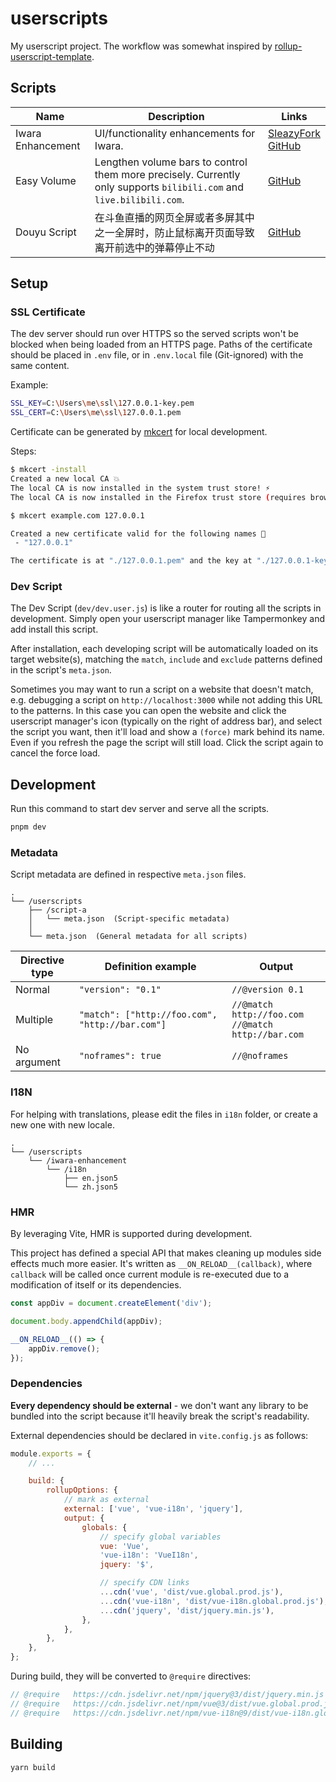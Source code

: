 # userscripts

My userscript project. The workflow was somewhat inspired by [rollup-userscript-template](https://github.com/cvzi/rollup-userscript-template).

## Scripts

| Name              | Description                                                                                                          | Links                                                                                                                                                           |
| ----------------- | -------------------------------------------------------------------------------------------------------------------- | --------------------------------------------------------------------------------------------------------------------------------------------------------------- |
| Iwara Enhancement | UI/functionality enhancements for Iwara.                                                                             | [SleazyFork](https://sleazyfork.org/scripts/416003-iwara-enhancement)<br>[GitHub](https://guansss.github.io/userscripts/iwara-enhancement.user.js) |
| Easy Volume       | Lengthen volume bars to control them more precisely. Currently only supports `bilibili.com` and `live.bilibili.com`. | [GitHub](https://guansss.github.io/userscripts/easy-volume.user.js)                                                                                |
| Douyu Script      | 在斗鱼直播的网页全屏或者多屏其中之一全屏时，防止鼠标离开页面导致离开前选中的弹幕停止不动                             | [GitHub](https://guansss.github.io/userscripts/douyu.user.js)                                                                                      |

## Setup

### SSL Certificate

The dev server should run over HTTPS so the served scripts won't be blocked when being loaded from an HTTPS page. Paths of the certificate should be placed in `.env` file, or in `.env.local` file (Git-ignored) with the same content.

Example:

```sh
SSL_KEY=C:\Users\me\ssl\127.0.0.1-key.pem
SSL_CERT=C:\Users\me\ssl\127.0.0.1.pem
```

Certificate can be generated by [mkcert](https://github.com/FiloSottile/mkcert) for local development.

Steps:

```sh
$ mkcert -install
Created a new local CA 💥
The local CA is now installed in the system trust store! ⚡️
The local CA is now installed in the Firefox trust store (requires browser restart)! 🦊

$ mkcert example.com 127.0.0.1

Created a new certificate valid for the following names 📜
 - "127.0.0.1"

The certificate is at "./127.0.0.1.pem" and the key at "./127.0.0.1-key.pem" ✅
```

### Dev Script

The Dev Script (`dev/dev.user.js`) is like a router for routing all the scripts in development. Simply open your userscript manager like Tampermonkey and add install this script.

After installation, each developing script will be automatically loaded on its target website(s), matching the `match`, `include` and `exclude` patterns defined in the script's `meta.json`.

Sometimes you may want to run a script on a website that doesn't match, e.g. debugging a script on `http://localhost:3000` while not adding this URL to the patterns. In this case you can open the website and click the userscript manager's icon (typically on the right of address bar), and select the script you want, then it'll load and show a `(force)` mark behind its name. Even if you refresh the page the script will still load. Click the script again to cancel the force load.

## Development

Run this command to start dev server and serve all the scripts.

```sh
pnpm dev
```

### Metadata

Script metadata are defined in respective `meta.json` files.

```
.
└── /userscripts
    ├── /script-a
    │   └── meta.json  (Script-specific metadata)
    │
    └── meta.json  (General metadata for all scripts)
```

| Directive type | Definition example                              | Output                                                 |
| -------------- | ----------------------------------------------- | ------------------------------------------------------ |
| Normal         | `"version": "0.1"`                              | `//@version 0.1`                                       |
| Multiple       | `"match": ["http://foo.com", "http://bar.com"]` | `//@match http://foo.com`<br>`//@match http://bar.com` |
| No argument    | `"noframes": true`                              | `//@noframes`                                          |

### I18N

For helping with translations, please edit the files in `i18n` folder, or create a new one with new locale.

```
.
└── /userscripts
    └── /iwara-enhancement
        └── /i18n
            ├── en.json5
            └── zh.json5
```

### HMR

By leveraging Vite, HMR is supported during development.

This project has defined a special API that makes cleaning up modules side effects much more easier. It's written as `__ON_RELOAD__(callback)`, where `callback` will be called once current module is re-executed due to a modification of itself or its dependencies.

```js
const appDiv = document.createElement('div');

document.body.appendChild(appDiv);

__ON_RELOAD__(() => {
    appDiv.remove();
});
```

### Dependencies

**Every dependency should be external** - we don't want any library to be bundled into the script because it'll heavily break the script's readability.

External dependencies should be declared in `vite.config.js` as follows:

```js
module.exports = {
    // ...

    build: {
        rollupOptions: {
            // mark as external
            external: ['vue', 'vue-i18n', 'jquery'],
            output: {
                globals: {
                    // specify global variables
                    vue: 'Vue',
                    'vue-i18n': 'VueI18n',
                    jquery: '$',

                    // specify CDN links
                    ...cdn('vue', 'dist/vue.global.prod.js'),
                    ...cdn('vue-i18n', 'dist/vue-i18n.global.prod.js'),
                    ...cdn('jquery', 'dist/jquery.min.js'),
                },
            },
        },
    },
};
```

During build, they will be converted to `@require` directives:

```js
// @require   https://cdn.jsdelivr.net/npm/jquery@3/dist/jquery.min.js
// @require   https://cdn.jsdelivr.net/npm/vue@3/dist/vue.global.prod.js
// @require   https://cdn.jsdelivr.net/npm/vue-i18n@9/dist/vue-i18n.global.prod.js
```

## Building

```sh
yarn build
```
